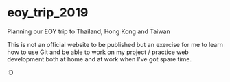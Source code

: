 # eoy_trip_2019
Planning our EOY trip to Thailand, Hong Kong and Taiwan

This is not an official website to be published but an exercise for me to learn how to use Git and be able to work on my project / practice web development both at home and at work when I've got spare time.

:D
